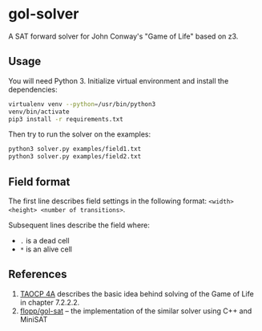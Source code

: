 # gol-solver

A SAT forward solver for John Conway's "Game of Life" based on z3.

## Usage

You will need Python 3. Initialize virtual environment and install the dependencies:

```bash
virtualenv venv --python=/usr/bin/python3
venv/bin/activate
pip3 install -r requirements.txt
```

Then try to run the solver on the examples:

```bash
python3 solver.py examples/field1.txt
python3 solver.py examples/field2.txt
```

## Field format

The first line describes field settings in the following format: `<width> <height> <number of transitions>`.

Subsequent lines describe the field where:
+ `.` is a dead cell
+ `*` is an alive cell

## References

1. [TAOCP 4A](https://www.amazon.com/Art-Computer-Programming-Combinatorial-Algorithms/dp/0201038048) describes the basic idea behind solving of the Game of Life in chapter 7.2.2.2.
2. [flopp/gol-sat](https://github.com/flopp/gol-sat) – the implementation of the similar solver using C++ and MiniSAT
